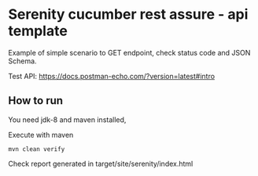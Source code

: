 # Serenity cucumber rest assure - api template
Example of simple scenario to GET endpoint, check status code and JSON Schema.

Test API: https://docs.postman-echo.com/?version=latest#intro

## How to run 
You need jdk-8 and maven installed,

Execute with maven

    mvn clean verify

Check report generated in target/site/serenity/index.html